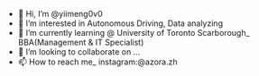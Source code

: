 - 👋 Hi, I’m @yiimeng0v0
- 👀 I’m interested in Autonomous Driving, Data analyzing
- 🌱 I’m currently learning @ University of Toronto Scarborough_ BBA(Management & IT Specialist)
- 💞️ I’m looking to collaborate on ...
- 📫 How to reach me_ instagram:@azora.zh

<!---
yiimeng0v0/yiimeng0v0 is a ✨ special ✨ repository because its `README.md` (this file) appears on your GitHub profile.
You can click the Preview link to take a look at your changes.
--->
